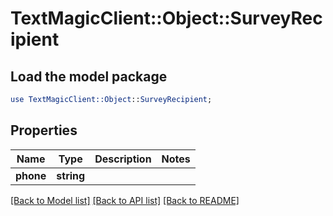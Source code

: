 # TextMagicClient::Object::SurveyRecipient

## Load the model package
```perl
use TextMagicClient::Object::SurveyRecipient;
```

## Properties
Name | Type | Description | Notes
------------ | ------------- | ------------- | -------------
**phone** | **string** |  | 

[[Back to Model list]](../README.md#documentation-for-models) [[Back to API list]](../README.md#documentation-for-api-endpoints) [[Back to README]](../README.md)


